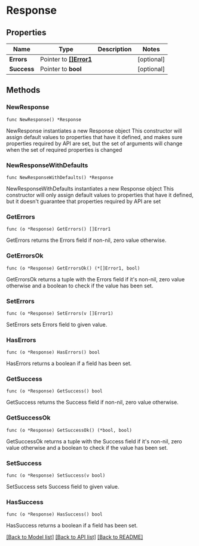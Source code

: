 # Response

## Properties

Name | Type | Description | Notes
------------ | ------------- | ------------- | -------------
**Errors** | Pointer to [**[]Error1**](Error1.md) |  | [optional] 
**Success** | Pointer to **bool** |  | [optional] 

## Methods

### NewResponse

`func NewResponse() *Response`

NewResponse instantiates a new Response object
This constructor will assign default values to properties that have it defined,
and makes sure properties required by API are set, but the set of arguments
will change when the set of required properties is changed

### NewResponseWithDefaults

`func NewResponseWithDefaults() *Response`

NewResponseWithDefaults instantiates a new Response object
This constructor will only assign default values to properties that have it defined,
but it doesn't guarantee that properties required by API are set

### GetErrors

`func (o *Response) GetErrors() []Error1`

GetErrors returns the Errors field if non-nil, zero value otherwise.

### GetErrorsOk

`func (o *Response) GetErrorsOk() (*[]Error1, bool)`

GetErrorsOk returns a tuple with the Errors field if it's non-nil, zero value otherwise
and a boolean to check if the value has been set.

### SetErrors

`func (o *Response) SetErrors(v []Error1)`

SetErrors sets Errors field to given value.

### HasErrors

`func (o *Response) HasErrors() bool`

HasErrors returns a boolean if a field has been set.

### GetSuccess

`func (o *Response) GetSuccess() bool`

GetSuccess returns the Success field if non-nil, zero value otherwise.

### GetSuccessOk

`func (o *Response) GetSuccessOk() (*bool, bool)`

GetSuccessOk returns a tuple with the Success field if it's non-nil, zero value otherwise
and a boolean to check if the value has been set.

### SetSuccess

`func (o *Response) SetSuccess(v bool)`

SetSuccess sets Success field to given value.

### HasSuccess

`func (o *Response) HasSuccess() bool`

HasSuccess returns a boolean if a field has been set.


[[Back to Model list]](../README.md#documentation-for-models) [[Back to API list]](../README.md#documentation-for-api-endpoints) [[Back to README]](../README.md)


